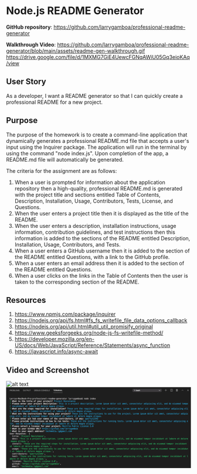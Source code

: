 # Node.js README Generator

**GitHub repository**:
https://github.com/larrygamboa/professional-readme-generator

**Walkthrough Video**:
https://github.com/larrygamboa/professional-readme-generator/blob/main/assets/readme-gen-walkthrough.gif
https://drive.google.com/file/d/1MXMG7GiE4UewcFGNqAWiU05Gq3eioKAq/view

## User Story
As a developer, I want a README generator so that I can quickly create a professional README for a new project.

## Purpose

The purpose of the homework is to create a command-line application that dynamically generates a professional README.md file that accepts a user's input using the Inquirer package. The application will run in the terminal by using the command "node index.js". Upon completion of the app, a README.md file will automatically be generated.

The criteria for the assignment are as follows:

1) When a user is prompted for information about the application repository then a high-quality, professional README.md is generated with the project title and sections entitled Table of Contents, Description, Installation, Usage, Contributors, Tests, License, and Questions.
2) When the user enters a project title then it is displayed as the title of the README.
3) When the user enters a description, installation instructions, usage information, contribution guidelines, and test instructions then this information is added to the sections of the README entitled Description, Installation, Usage, Contributors, and Tests.
4) When a user enters a GitHub username then it is added to the section of the README entitled Questions, with a link to the GitHub profile.
5) When a user enters an email address then it is added to the section of the README entitled Questions.
6) When a user clicks on the links in the Table of Contents then the user is taken to the corresponding section of the README.


## Resources

1) https://www.npmjs.com/package/inquirer
2) https://nodejs.org/api/fs.html#fs_fs_writefile_file_data_options_callback
3) https://nodejs.org/api/util.html#util_util_promisify_original
4) https://www.geeksforgeeks.org/node-js-fs-writefile-method/
5) https://developer.mozilla.org/en-US/docs/Web/JavaScript/Reference/Statements/async_function
6) https://javascript.info/async-await

## Video and Screenshot

![alt text](https://github.com/larrygamboa/professional-readme-generator/blob/main/assets/readme-gen-walkthrough.gif)
![alt text](https://github.com/larrygamboa/professional-readme-generator/blob/main/assets/readme-gen-screenshot.jpg)